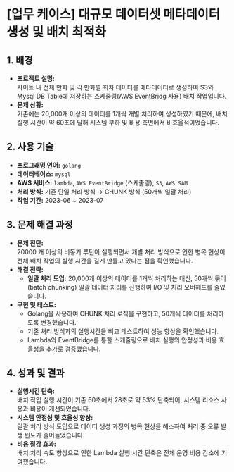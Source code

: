 # [업무 케이스] 대규모 데이터셋 메타데이터 생성 및 배치 최적화

## 1. 배경
- **프로젝트 설명:**  
  사이트 내 전체 만화 및 각 만화별 회차 데이터를 메타데이터로 생성하여 S3와 Mysql DB Table에 저장하는 스케줄링(AWS EventBridg 사용) 배치 작업입니다.
- **문제 상황:**  
  기존에는 20,000개 이상의 데이터를 1개씩 개별 처리하여 생성하였기 때문에, 배치 실행 시간이 약 60초에 달해 시스템 부하 및 비용 측면에서 비효율적이었습니다.

## 2. 사용 기술
- **프로그래밍 언어:** `golang`
- **데이터베이스:** `mysql`
- **AWS 서비스:** `lambda`, `AWS EventBridge` (스케줄링), `S3`, `AWS SAM`
- **처리 방식:** 기존 단일 처리 방식 → CHUNK 방식 (50개씩 일괄 처리)
- **작업 기간:**  2023-06 ~ 2023-07

## 3. 문제 해결 과정
- **문제 진단:**  
  20000 개 이상의 비동기 루틴이 실행되면서 개별 처리 방식으로 인한 병목 현상이 전체 배치 작업의 실행 시간을 길게 만들고 있다는 점을 확인했습니다.
- **해결 전략:**  
  - **일괄 처리 도입:** 20,000개 이상의 데이터를 1개씩 처리하는 대신, 50개씩 묶어(batch chunking) 일괄 데이터 처리를 진행하여 I/O 및 처리 오버헤드를 줄였습니다.
- **구현 및 테스트:**  
  - Golang을 사용하여 CHUNK 처리 로직을 구현하고, 50개씩 데이터를 처리하도록 변경했습니다.  
  - 기존 처리 방식과의 실행시간을 비교 테스트하여 성능 향상을 확인했습니다.  
  - Lambda와 EventBridge를 통한 스케줄링으로 배치 실행의 안정성과 비용 효율성을 추가로 검증했습니다.

## 4. 성과 및 결과
- **실행시간 단축:**  
  배치 작업 실행 시간이 기존 60초에서 28초로 약 53% 단축되어, 시스템 리소스 사용과 비용이 개선되었습니다.
- **시스템 안정성 및 효율성 향상:**  
  일괄 처리 방식 도입으로 데이터 생성 과정의 병목 현상을 해소하여 처리 중 오류 발생 빈도가 줄어들었습니다.
- **비용 절감 효과:**  
  배치 처리 속도 향상으로 인한 Lambda 실행 시간 단축은 전체 운영 비용 감소에 기여했습니다.
